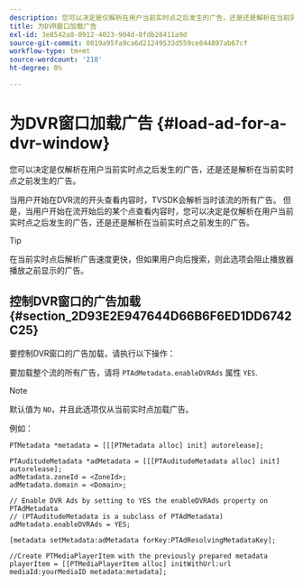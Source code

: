 ```yaml
---
description: 您可以决定是仅解析在用户当前实时点之后发生的广告，还是还是解析在当前实时点之前发生的广告。
title: 为DVR窗口加载广告
exl-id: 3e8542a8-0912-4023-904d-0fdb28411a9d
source-git-commit: 0019a95fa9ca6d21249533d559ce844897ab67cf
workflow-type: tm+mt
source-wordcount: '210'
ht-degree: 0%

---
```


# 为DVR窗口加载广告 {#load-ad-for-a-dvr-window}

您可以决定是仅解析在用户当前实时点之后发生的广告，还是还是解析在当前实时点之前发生的广告。

当用户开始在DVR流的开头查看内容时，TVSDK会解析当时该流的所有广告。 但是，当用户开始在流开始后的某个点查看内容时，您可以决定是仅解析在用户当前实时点之后发生的广告，还是还是解析在当前实时点之前发生的广告。

>[!TIP]
>
>在当前实时点后解析广告速度更快，但如果用户向后搜索，则此选项会阻止播放器播放之前显示的广告。

## 控制DVR窗口的广告加载 {#section_2D93E2E947644D66B6F6ED1DD6742C25}

要控制DVR窗口的广告加载，请执行以下操作：

要加载整个流的所有广告，请将 `PTAdMetadata.enableDVRAds` 属性 `YES`.

>[!NOTE]
>
>默认值为 `NO`，并且此选项仅从当前实时点加载广告。

例如：

```
PTMetadata *metadata = [[[PTMetadata alloc] init] autorelease]; 
 
PTAuditudeMetadata *adMetadata = [[[PTAuditudeMetadata alloc] init] autorelease];  
adMetadata.zoneId = <ZoneId>; 
adMetadata.domain = <Domain>; 
 
// Enable DVR Ads by setting to YES the enableDVRAds property on PTAdMetadata  
// (PTAuditudeMetadata is a subclass of PTAdMetadata)  
adMetadata.enableDVRAds = YES; 
 
[metadata setMetadata:adMetadata forKey:PTAdResolvingMetadataKey]; 
 
//Create PTMediaPlayerItem with the previously prepared metadata    
playerItem = [[PTMediaPlayerItem alloc] initWithUrl:url mediaId:yourMediaID metadata:metadata]; 
```
